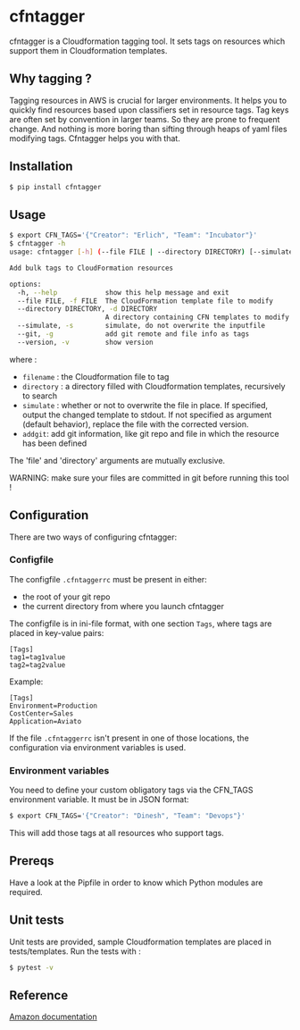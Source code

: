 # cfntagger
cfntagger is a Cloudformation tagging tool. It sets tags on resources which support them in Cloudformation templates.

## Why tagging ?
Tagging resources in AWS is crucial for larger environments.  It helps you to quickly find resources based upon classifiers set in resource tags. Tag keys are often set by convention in larger teams.  So they are prone to frequent change.  And nothing is more boring than sifting through heaps of yaml files modifying tags.  Cfntagger helps you with that.


## Installation
```bash
$ pip install cfntagger
```

## Usage
```bash
$ export CFN_TAGS='{"Creator": "Erlich", "Team": "Incubator"}'
$ cfntagger -h
usage: cfntagger [-h] (--file FILE | --directory DIRECTORY) [--simulate] [--git]

Add bulk tags to CloudFormation resources

options:
  -h, --help            show this help message and exit
  --file FILE, -f FILE  The CloudFormation template file to modify
  --directory DIRECTORY, -d DIRECTORY
                        A directory containing CFN templates to modify
  --simulate, -s        simulate, do not overwrite the inputfile
  --git, -g             add git remote and file info as tags
  --version, -v         show version
```

where :
* `filename` : the Cloudformation file to tag
* `directory` : a directory filled with Cloudformation templates, recursively to search
* `simulate` : whether or not to overwrite the file in place.  If specified, output the changed template to stdout. If not specified as argument (default behavior), replace the file with the corrected version.
* `addgit`: add git information, like git repo and file in which the resource has been defined

The 'file' and 'directory' arguments are mutually exclusive.

WARNING: make sure your files are committed in git before running this tool !

## Configuration
There are two ways of configuring cfntagger:

### Configfile
The configfile `.cfntaggerrc` must be present in either:
* the root of your git repo
* the current directory from where you launch cfntagger

The configfile is in ini-file format, with one section `Tags`, where tags are placed in key-value pairs:
```
[Tags]
tag1=tag1value
tag2=tag2value
````

Example:
````
[Tags]
Environment=Production
CostCenter=Sales
Application=Aviato
````

If the file `.cfntaggerrc` isn't present in one of those locations, the configuration via environment variables is used.

### Environment variables
You need to define your custom obligatory tags via the CFN_TAGS environment variable.  It must be in JSON format:
```bash
$ export CFN_TAGS='{"Creator": "Dinesh", "Team": "Devops"}'
````

This will add those tags at all resources who support tags.


## Prereqs
Have a look at the Pipfile in order to know which Python modules are required.

## Unit tests
Unit tests are provided, sample Cloudformation templates are placed in tests/templates.  Run the tests with :
```bash
$ pytest -v
````

## Reference
[Amazon documentation](https://docs.aws.amazon.com/AWSCloudFormation/latest/UserGuide/aws-template-resource-type-ref.html)

